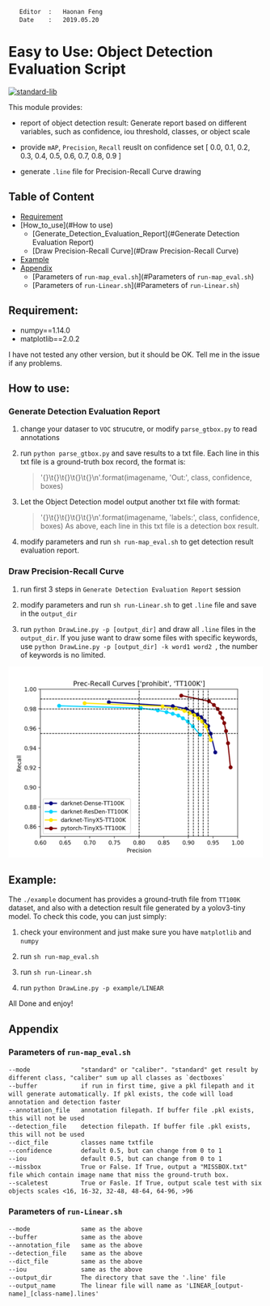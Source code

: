 	   Editor  :   Haonan Feng
	   Date    :   2019.05.20


# Easy to Use: Object Detection Evaluation Script 

[![standard-lib](https://img.shields.io/badge/readme%20style-standard-brightgreen.svg?style=flat-square)](https://github.com/HoracceFeng)


This module provides:
- report of object detection result: Generate report based on different variables, such as confidence, iou threshold, classes, or object scale

- provide `mAP`, `Precision`, `Recall` reuslt on confidence set [ 0.0, 0.1, 0.2, 0.3, 0.4, 0.5, 0.6, 0.7, 0.8, 0.9 ]

- generate `.line` file for Precision-Recall Curve drawing


## Table of Content
- [Requirement](#Requirement)
- [How_to_use](#How to use)
	- [Generate_Detection_Evaluation_Report](#Generate Detection Evaluation Report)
	- [Draw Precision-Recall Curve](#Draw Precision-Recall Curve)
- [Example](#Example)
- [Appendix](#Appendix)
	- [Parameters of `run-map_eval.sh`](#Parameters of `run-map_eval.sh`)
	- [Parameters of `run-Linear.sh`](#Parameters of `run-Linear.sh`)


## Requirement:

- numpy==1.14.0
- matplotlib==2.0.2

I have not tested any other version, but it should be OK. Tell me in the issue if any problems.


## How to use:

### Generate Detection Evaluation Report

1. change your dataser to `VOC` strucutre, or modify `parse_gtbox.py` to read annotations

2. run ```python parse_gtbox.py``` and save results to a txt file. Each line in this txt file is a ground-truth box record, the format is:
	> '{}\t{}\t{}\t{}\t{}\n'.format(imagename, 'Out:', class, confidence, boxes)

3. Let the Object Detection model output another txt file with format:
	> '{}\t{}\t{}\t{}\t{}\n'.format(imagename, 'labels:', class, confidence, boxes)
   As above, each line in this txt file is a detection box result.

4. modify parameters and run ```sh run-map_eval.sh``` to get detection result evaluation report.


### Draw Precision-Recall Curve

1. run first 3 steps in `Generate Detection Evaluation Report` session

2. modify parameters and run ```sh run-Linear.sh``` to get `.line` file and save in the `output_dir`

3. run ```python DrawLine.py -p [output_dir]``` and draw all `.line` files in the `output_dir`. 
   If you juse want to draw some files with specific keywords, use ```python DrawLine.py -p [output_dir] -k word1 word2 ```, the number of keywords is no limited.

![pr_curve](./example/prline.png)


## Example:

The `./example` document has provides a ground-truth file from `TT100K` dataset, and also with a detection result file generated by a yolov3-tiny model. To check this code, you can just simply:

1. check your environment and just make sure you have `matplotlib` and `numpy`

2. run ```sh run-map_eval.sh```

3. run ```sh run-Linear.sh```

4. run ```python DrawLine.py -p example/LINEAR```

All Done and enjoy!


## Appendix

### Parameters of `run-map_eval.sh`
```
--mode            	"standard" or "caliber". "standard" get result by different class, "caliber" sum up all classes as `dectboxes`
--buffer          	if run in first time, give a pkl filepath and it will generate automatically. If pkl exists, the code will load annotation and detection faster
--annotation_file 	annotation filepath. If buffer file .pkl exists, this will not be used
--detection_file  	detection filepath. If buffer file .pkl exists, this will not be used
--dict_file       	classes name txtfile 
--confidence      	default 0.5, but can change from 0 to 1
--iou             	default 0.5, but can change from 0 to 1
--missbox         	True or False. If True, output a "MISSBOX.txt" file which contain image name that miss the ground-truth box.
--scaletest       	True or Fasle. If True, output scale test with six objects scales <16, 16-32, 32-48, 48-64, 64-96, >96
```

### Parameters of `run-Linear.sh`
```
--mode            	same as the above
--buffer          	same as the above
--annotation_file 	same as the above
--detection_file  	same as the above
--dict_file       	same as the above
--iou             	same as the above
--output_dir      	The directory that save the '.line' file
--output_name     	The linear file will name as 'LINEAR_[output-name]_[class-name].lines'
```


